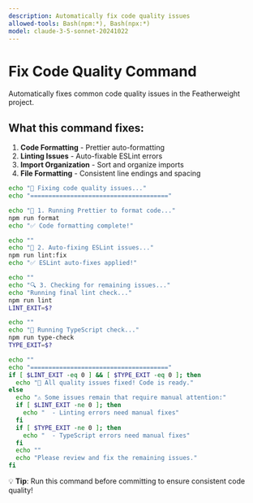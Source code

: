 ```yaml
---
description: Automatically fix code quality issues
allowed-tools: Bash(npm:*), Bash(npx:*)
model: claude-3-5-sonnet-20241022
---
```


# Fix Code Quality Command

Automatically fixes common code quality issues in the Featherweight project.

## What this command fixes:

1. **Code Formatting** - Prettier auto-formatting
2. **Linting Issues** - Auto-fixable ESLint errors
3. **Import Organization** - Sort and organize imports
4. **File Formatting** - Consistent line endings and spacing

```bash
echo "🔧 Fixing code quality issues..."
echo "======================================"

echo "🎨 1. Running Prettier to format code..."
npm run format
echo "✅ Code formatting complete!"

echo ""
echo "📏 2. Auto-fixing ESLint issues..."
npm run lint:fix
echo "✅ ESLint auto-fixes applied!"

echo ""
echo "🔍 3. Checking for remaining issues..."
echo "Running final lint check..."
npm run lint
LINT_EXIT=$?

echo ""
echo "🔷 Running TypeScript check..."
npm run type-check
TYPE_EXIT=$?

echo ""
echo "======================================"
if [ $LINT_EXIT -eq 0 ] && [ $TYPE_EXIT -eq 0 ]; then
  echo "🎉 All quality issues fixed! Code is ready."
else
  echo "⚠️ Some issues remain that require manual attention:"
  if [ $LINT_EXIT -ne 0 ]; then
    echo "  - Linting errors need manual fixes"
  fi
  if [ $TYPE_EXIT -ne 0 ]; then
    echo "  - TypeScript errors need manual fixes"
  fi
  echo ""
  echo "Please review and fix the remaining issues."
fi
```

💡 **Tip**: Run this command before committing to ensure consistent code quality!
